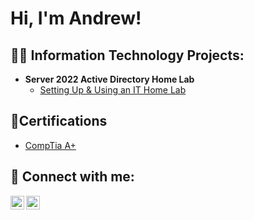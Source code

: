 <h1>Hi, I'm Andrew!

<h2>👨‍💻 Information Technology Projects:</h2>

- <b>Server 2022 Active Directory Home Lab</b>
  - [Setting Up & Using an IT Home Lab](https://github.com/joshmadakor1/Algorithms-Practice)


<h2>📄Certifications</h2>

  - [CompTia A+](https://www.comptia.org/certifications/a)  

<h2> 🤳 Connect with me:</h2>

[<img align="left" alt="JoshMadakor | YouTube" width="22px" src="https://cdn.jsdelivr.net/npm/simple-icons@v3/icons/youtube.svg" />][youtube]
[<img align="left" alt="JoshMadakor | LinkedIn" width="22px" src="https://cdn.jsdelivr.net/npm/simple-icons@v3/icons/linkedin.svg" />][linkedin]


[youtube]: https://www.youtube.com/c/joshmadakor
[linkedin]: https://www.linkedin.com/in/andrew-lloyd-wilson-/
